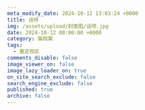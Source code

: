 ```yaml
---
meta_modify_date: 2024-10-12 13:03:24 +0000
title: 话唠
img: /assets/upload/封面图/话唠.jpg
date: 2024-10-12 00:00:00 +0000
category: 猫档案
tags:
  - 嘉定校区
comments_disable: false
image_viewer_on: false
image_lazy_loader_on: true
on_site_search_exclude: false
search_engine_exclude: false
published: true
archive: false
---
```

